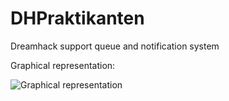 DHPraktikanten
==============

Dreamhack support queue and notification system



Graphical representation:

![Graphical representation](https://drive.google.com/uc?export=download&id=0B1eeO3A_DUEtNXBEYk9QWmlWbGc)
